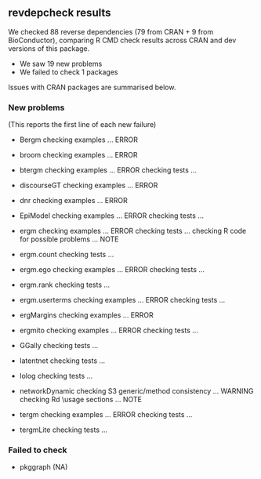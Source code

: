 ## revdepcheck results

We checked 88 reverse dependencies (79 from CRAN + 9 from BioConductor), comparing R CMD check results across CRAN and dev versions of this package.

 * We saw 19 new problems
 * We failed to check 1 packages

Issues with CRAN packages are summarised below.

### New problems
(This reports the first line of each new failure)

* Bergm
  checking examples ... ERROR

* broom
  checking examples ... ERROR

* btergm
  checking examples ... ERROR
  checking tests ...

* discourseGT
  checking examples ... ERROR

* dnr
  checking examples ... ERROR

* EpiModel
  checking examples ... ERROR
  checking tests ...

* ergm
  checking examples ... ERROR
  checking tests ...
  checking R code for possible problems ... NOTE

* ergm.count
  checking tests ...

* ergm.ego
  checking examples ... ERROR
  checking tests ...

* ergm.rank
  checking tests ...

* ergm.userterms
  checking examples ... ERROR
  checking tests ...

* ergMargins
  checking examples ... ERROR

* ergmito
  checking examples ... ERROR
  checking tests ...

* GGally
  checking tests ...

* latentnet
  checking tests ...

* lolog
  checking tests ...

* networkDynamic
  checking S3 generic/method consistency ... WARNING
  checking Rd \usage sections ... NOTE

* tergm
  checking examples ... ERROR
  checking tests ...

* tergmLite
  checking tests ...

### Failed to check

* pkggraph (NA)
